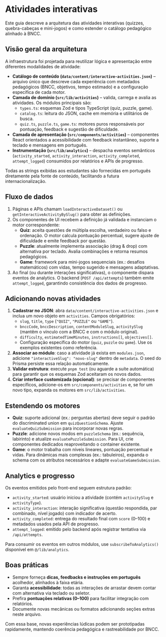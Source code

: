 # Atividades interativas

Este guia descreve a arquitetura das atividades interativas (quizzes, quebra-cabeças e mini-jogos) e como estender o catálogo pedagógico alinhado à BNCC.

## Visão geral da arquitetura

A infraestrutura foi projetada para reutilizar lógica e apresentação entre diferentes modalidades de atividade:

- **Catálogo de conteúdo (`data/content/interactive-activities.json`)** – arquivo único que descreve cada experiência com metadados pedagógicos (BNCC, objetivos, tempo estimado) e a configuração específica de cada motor.
- **Camada de domínio (`src/lib/activities`)** – valida, carrega e avalia as atividades. Os módulos principais são:
  - `types.ts`: esquemas Zod e tipos TypeScript (quiz, puzzle, game).
  - `catalog.ts`: leitura do JSON, cache em memória e utilitários de busca.
  - `quiz.ts`, `puzzle.ts`, `game.ts`: motores puros responsáveis por pontuação, feedback e sugestão de dificuldade.
- **Camada de apresentação (`src/components/activities`)** – componentes React orientados a acessibilidade com feedback instantâneo, suporte a teclado e mensagens em português.
- **Instrumentação (`src/lib/analytics`)** – despacha eventos semânticos (`activity_started`, `activity_interaction`, `activity_completed`, `attempt_logged`) consumidos por relatórios e APIs de progresso.

Todas as strings exibidas aos estudantes são fornecidas em português diretamente pela fonte de conteúdo, facilitando a futura internacionalização.

## Fluxo de dados

1. Páginas e APIs chamam `loadInteractiveDataset()` ou `getInteractiveActivityBySlug()` para obter as definições.
2. Os componentes de UI recebem a definição já validada e instanciam o motor correspondente:
   - **Quiz**: aceita questões de múltipla escolha, verdadeiro ou falso e ordenação. O motor calcula pontuação percentual, sugere ajuste de dificuldade e emite feedback por questão.
   - **Puzzle**: atualmente implementa associação (drag & drop) com alternativa por teclado. Avalia combinações e retorna resumos pedagógicos.
   - **Game**: framework para mini-jogos sequenciais (ex.: desafios matemáticos) com vidas, tempo sugerido e mensagens adaptativas.
3. Ao final (ou durante interações significativas), o componente dispara eventos de analytics. O backend (`POST /api/attempts`) também emite `attempt_logged`, garantindo consistência dos dados de progresso.

## Adicionando novas atividades

1. **Cadastrar no JSON**: abra `data/content/interactive-activities.json` e inclua um novo objeto em `activities`. Campos obrigatórios:
   - `slug`, `title`, `type` (`"QUIZ"`, `"PUZZLE"` ou `"GAME"`).
   - `bnccCode`, `bnccDescription`, `contentModuleSlug`, `activitySlug` (mantêm o vínculo com a BNCC e com o módulo original).
   - `difficulty`, `estimatedTimeMinutes`, `instructions[]`, `objectives[]`.
   - Configuração específica do motor (`quiz`, `puzzle` ou `game`). Use os exemplos existentes como referência.
2. **Associar ao módulo**: caso a atividade já exista em `modules.json`, adicione `"interactiveSlug": "novo-slug"` dentro de `metadata`. O seed do Prisma persiste essa relação automaticamente.
3. **Validar estrutura**: execute `pnpm test` (ou aguarde a suíte automática) para garantir que os esquemas Zod aceitaram os novos dados.
4. **Criar interface customizada (opcional)**: se precisar de componentes específicos, adicione-os em `src/components/activities` e, se for um novo tipo, expanda os motores em `src/lib/activities`.

## Estendendo os motores

- **Quiz**: suporte adicional (ex.: perguntas abertas) deve seguir o padrão do discriminated union em `quizQuestionSchema`. Ajuste `evaluateQuizSubmission` para incorporar novas regras.
- **Puzzle**: adicione novos modos em `puzzleSchema` (ex.: sequência, labirinto) e atualize `evaluatePuzzleSubmission`. Para UI, crie componentes dedicados reaproveitando o container existente.
- **Game**: o motor trabalha com níveis lineares, pontuação percentual e vidas. Para dinâmicas mais complexas (ex.: tabuleiros), expanda o schema com os atributos necessários e adapte `evaluateGameSubmission`.

## Analytics e progresso

Os eventos emitidos pelo front-end seguem estrutura padrão:

- `activity_started`: usuário iniciou a atividade (contém `activitySlug` e `activityType`).
- `activity_interaction`: interação significativa (questão respondida, par combinado, nível jogado) com indicador de acerto.
- `activity_completed`: entrega do resultado final com `score` (0–100) e metadados usados pela API de progresso.
- `attempt_logged`: emitido pelo backend após registrar tentativa via `/api/attempts`.

Para consumir os eventos em outros módulos, use `subscribeToAnalytics()` disponível em `@/lib/analytics`.

## Boas práticas

- Sempre forneça **dicas, feedbacks e instruções em português** acolhedor, alinhados à faixa etária.
- Garanta **acessibilidade**: todas as interações de arrastar devem contar com alternativa via teclado ou seletor.
- Prefira **pontuações relativas (0–100)** para facilitar integração com relatórios.
- Documente novas mecânicas ou formatos adicionando seções extras neste arquivo.

Com essa base, novas experiências lúdicas podem ser prototipadas rapidamente, mantendo coerência pedagógica e rastreabilidade por BNCC.
